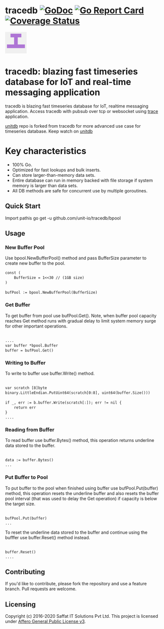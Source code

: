 # tracedb [![GoDoc](https://godoc.org/github.com/unit-io/tracedb?status.svg)](https://godoc.org/github.com/unit-io/tracedb) [![Go Report Card](https://goreportcard.com/badge/github.com/unit-io/tracedb)](https://goreportcard.com/report/github.com/unit-io/tracedb) [![Coverage Status](https://coveralls.io/repos/github/unit-io/tracedb/badge.svg?branch=master)](https://coveralls.io/github/unit-io/tracedb?branch=master)

<p align="left">
  <img src="tracedb.png" width="70" alt="Trace" title="tracedb: Blazing fast timeseries database fro IoT and real-time messaging applications"> 
</p>

# tracedb: blazing fast timeseries database for IoT and real-time messaging application

tracedb is blazing fast timeseries database for IoT, realtime messaging  application. Access tracedb with pubsub over tcp or websocket using [trace](https://github.com/unit-io/trace) application.

[unitdb](https://github.com/unit-io/unitdb) repo is forked from tracedb for more advanced use case for timeseries database. Keep watch on [unitdb](https://github.com/unit-io/unitdb)

# Key characteristics
- 100% Go.
- Optimized for fast lookups and bulk inserts.
- Can store larger-than-memory data sets.
- Entire database can run in memory backed with file storage if system memory is larger than data sets. 
- All DB methods are safe for concurrent use by multiple goroutines.

## Quick Start
Import pathis go get -u github.com/unit-io/tracedb/bpool

## Usage

### New Buffer Pool
Use bpool.NewBufferPool() method and pass BufferSize parameter to create new buffer to the pool.

```
const (
    BufferSize = 1<<30 // (1GB size)
)

bufPool := bpool.NewBufferPool(BufferSize)

```

### Get Buffer
To get buffer from pool use bufPool.Get(). Note, when buffer pool capacity reaches Get method runs with gradual delay to limit system memory surge for other important operations. 

```

....
var buffer *bpool.Buffer
buffer = bufPool.Get()

```

### Writing to Buffer
To write to buffer use buffer.Write() method.

```

var scratch [8]byte
binary.LittleEndian.PutUint64(scratch[0:8], uint64(buffer.Size()))

if _, err := b.buffer.Write(scratch[:]); err != nil {
    return err
}
....

```

### Reading from Buffer
To read buffer use buffer.Bytes() method, this operation returns underline data stored to the buffer.

```

data := buffer.Bytes()
...

```

### Put Buffer to Pool
To put buffer to the pool when finished using buffer use bufPool.Put(buffer) method, this operation resets the underline buffer and also resets the buffer pool interval (that was used to delay the Get operation) if capacity is below the target size.

```

bufPool.Put(buffer)
...

```

To reset the underline data stored to the buffer and continue using the bufffer use buffer.Reset() method instead.

```

buffer.Reset()
....

```


## Contributing
If you'd like to contribute, please fork the repository and use a feature branch. Pull requests are welcome.

## Licensing
Copyright (c) 2016-2020 Saffat IT Solutions Pvt Ltd. This project is licensed under [Affero General Public License v3](https://github.com/unit-io/tracedb/blob/master/LICENSE).
